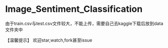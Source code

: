 # Image_Sentiment_Classification
由于train.csv与test.csv文件较大，不能上传，需要自己去kaggle下载后放到data文件夹中

【温馨提示】
欢迎star,watch,fork甚至issue

